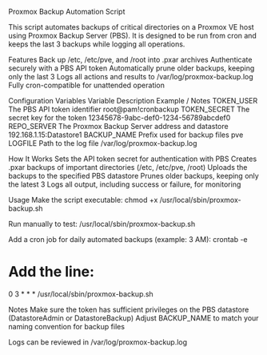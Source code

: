 Proxmox Backup Automation Script

This script automates backups of critical directories on a Proxmox VE host using Proxmox Backup Server (PBS). It is designed to be run from cron and keeps the last 3 backups while logging all operations.

Features
Back up /etc, /etc/pve, and /root into .pxar archives
Authenticate securely with a PBS API token
Automatically prune older backups, keeping only the last 3
Logs all actions and results to /var/log/proxmox-backup.log
Fully cron-compatible for unattended operation

Configuration Variables
Variable	Description	Example / Notes
TOKEN_USER	The PBS API token identifier	root@pam!cronbackup
TOKEN_SECRET	The secret key for the token	12345678-9abc-def0-1234-56789abcdef0
REPO_SERVER	The Proxmox Backup Server address and datastore	192.168.1.15:Datastore1
BACKUP_NAME	Prefix used for backup files	pve
LOGFILE	Path to the log file	/var/log/proxmox-backup.log

How It Works
Sets the API token secret for authentication with PBS
Creates .pxar backups of important directories (/etc, /etc/pve, /root)
Uploads the backups to the specified PBS datastore
Prunes older backups, keeping only the latest 3
Logs all output, including success or failure, for monitoring

Usage
Make the script executable:
chmod +x /usr/local/sbin/proxmox-backup.sh

Run manually to test:
/usr/local/sbin/proxmox-backup.sh

Add a cron job for daily automated backups (example: 3 AM):
crontab -e
# Add the line:
0 3 * * * /usr/local/sbin/proxmox-backup.sh

Notes
Make sure the token has sufficient privileges on the PBS datastore (DatastoreAdmin or DatastoreBackup)
Adjust BACKUP_NAME to match your naming convention for backup files

Logs can be reviewed in /var/log/proxmox-backup.log
